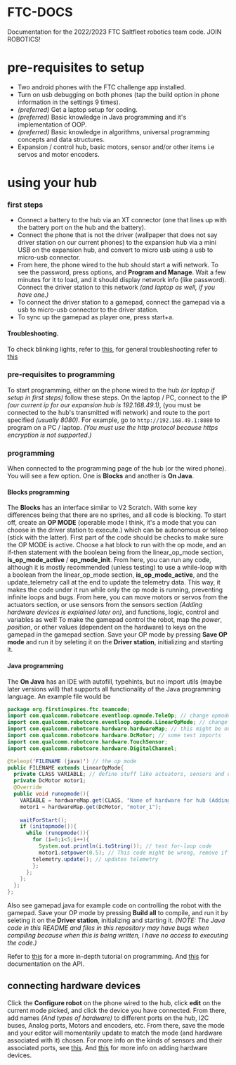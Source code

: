 # FTC-DOCS
Documentation for the 2022/2023 FTC Saltfleet robotics team code.
JOIN ROBOTICS!
# pre-requisites to setup
* Two android phones with the FTC challenge app installed.
* Turn on usb debugging on both phones (tap the build option in phone information in the settings 9 times).
* *(preferred)* Get a laptop setup for coding.
* *(preferred)* Basic knowledge in Java programming and it's implementation of OOP.
* *(preferred)* Basic knowledge in algorithms, universal programming concepts and data structures.
* Expansion / control hub, basic motors, sensor and/or other items i.e servos and motor encoders.
# using your hub
### first steps
  - Connect a battery to the hub via an XT connector (one that lines up with the battery port on the hub and the battery).
  - Connect the phone that is not the driver (wallpaper that does not say driver station on our current phones) to the expansion hub via a mini USB on the expansion hub, and convert to micro usb using a usb to micro-usb connector.
  - From here, the phone wired to the hub should start a wifi network. To see the password, press options, and **Program and Manage**. Wait a few minutes for it to load, and it should display network info (like password). Connect the driver station to this network *(and laptop as well, if you have one.)*
  - To connect the driver station to a gamepad, connect the gamepad via a usb to micro-usb connector to the driver station.
  - To sync up the gamepad as player one, press start+a.
#### Troubleshooting.
To check blinking lights, refer to [this](https://docs.revrobotics.com/duo-control/troubleshooting-the-control-system/led-blink-codes), for general troubleshooting refer to [this](https://docs.revrobotics.com/duo-control/troubleshooting-the-control-system/troubleshooting-the-control-system)
### pre-requisites to programming
To start programming, either on the phone wired to the hub *(or laptop if setup in first steps)* follow these steps.
On the laptop / PC, connect to the IP *(our current ip for our expansion  hub is 192.168.49.1)*, (you must be connected to the hub's transmitted wifi network) and route to the port specified *(usually 8080)*. For example, go to `http://192.168.49.1:8080` to program on a PC / laptop. *(You must use the http protocol because https encryption is not supported.)*
### programming
When connected to the programming page of the hub (or the wired phone). You will see a few option. One is **Blocks** and another is **On Java**.
#### Blocks programming
  The **Blocks** has an interface similar to V2 Scratch. With some key differences being that there are no sprites, and all code is blocking.
  To start off, create an **OP MODE** (operable mode I think, it's a mode that you can choose in the driver station to execute.) which can be autonomous or teleop (stick with the latter).
  First part of the code should be checks to make sure the OP MODE is active. Choose a hat block to run with the op mode, and an if-then statement with the boolean being from the linear_op_mode section, **is_op_mode_active** / **op_mode_init**.
  From here, you can run any code, although it is mostly recommended (unless testing) to use a while-loop with a boolean from the linear_op_mode section, **is_op_mode_active**, and the update_telemetry call at the end to update the telemetry data.
  This way, it makes the code under it run while only the op mode is running, preventing infinite loops and bugs.
  From here, you can move motors or servos from the actuators section, or use sensors from the sensors section *(Adding hardware devices is explained later on)*, and functions, logic, control and variables as well!
  To make the gamepad control the robot, map the *power*, *position*, or other values (dependent on the hardware) to keys on the gamepad in the gamepad section.
  Save your OP mode by pressing **Save OP mode** and run it by seleting it on the **Driver station**, initializing and starting it.
#### Java programming
  The **On Java** has an IDE with autofill, typehints, but no import utils (maybe later versions will) that supports all functionality of the Java programming language.
  An example file would be
  ```java
  package org.firstinspires.ftc.teamcode;
  import com.qualcomm.robotcore.eventloop.opmode.TeleOp; // change opmode based on what you want
  import com.qualcomm.robotcore.eventloop.opmode.LinearOpMode; // change opmode based on what you want
  import com.qualcomm.robotcore.hardware.hardwareMap; // this might be outdated, remove if it errors
  import com.qualcomm.robotcore.hardware.DcMotor; // some test imports
  import com.qualcomm.robotcore.hardware.TouchSensor;
  import com.qualcomm.robotcore.hardware.DigitalChannel;
  
  @teleop('FILENAME (java)') // the op mode
  public FILENAME extends LinearOpMode{
    private CLASS VARIABLE; // define stuff like actuators, sensors and other hardware for the class here
    private DcMotor motor1;
    @Override
    public void runopmode(){
      VARIABLE = hardwareMap.get(CLASS, "Name of hardware for hub (Adding hardware devices is explained later on)");
      motor1 = hardwareMap.get(DcMotor, "motor_1");
      
      waitForStart();
      if (initopmode()){
        while (runopmode()){
          for (i=0;i<5;i++){
            System.out.println(i.toString()); // test for-loop code
            motor1.setpower(0.5); // This code might be wrong, remove if so
          telemetry.update(); // updates telemetry
          };
        };
      };
    };  
};
  ```
  Also see gamepad.java for example code on controlling the robot with the gamepad.
  Save your OP mode by pressing **Build all** to compile, and run it by seleting it on the **Driver station**, initializing and starting it.
  *(NOTE: The Java code in this README and files in this repository may have bugs when compiling because when this is being written, I have no access to executing the code.)*

Refer to [this](https://docs.revrobotics.com/duo-control/programming/hello-robot-introduction-to-programming) for a more in-depth tutorial on programming.
And [this](https://ftctechnh.github.io/ftc_app/doc/javadoc/) for documentation on the API.
## connecting hardware devices
Click the **Configure robot** on the phone wired to the hub, click **edit** on the current mode picked, and click the device you have connected. From there, add names *(And types of hardware)* to different ports on the hub, I2C buses, Analog ports, Motors and encoders, etc.
From there, save the mode and your editor will momentarily update to match the mode (and hardware associated with it) chosen.
For more info on the kinds of sensors and their associated ports, see [this](https://docs.revrobotics.com/duo-control/sensors/intro-to-sensors).
And [this](https://docs.revrobotics.com/duo-control/adding-more-motors/adding-an-expansion-hub) for more info on adding hardware devices.
